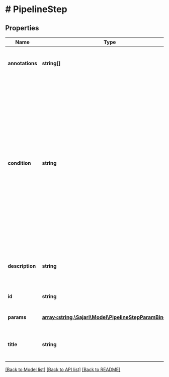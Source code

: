 # # PipelineStep

## Properties

| Name            | Type                                                                                    | Description                                                                                                                                                                                                                                                                                                   | Notes      |
| --------------- | --------------------------------------------------------------------------------------- | ------------------------------------------------------------------------------------------------------------------------------------------------------------------------------------------------------------------------------------------------------------------------------------------------------------- | ---------- |
| **annotations** | **string[]**                                                                            | Annotations added to the request when the step is run.                                                                                                                                                                                                                                                        | [optional] |
| **condition**   | **string**                                                                              | Condition expression to determine if the step should be run. This is a filter expression much like the query filter expression, but it acts upon the pipeline variables. For example, to only run the step if the pipeline &#x60;q&#x60; variable is not empty, set this to &#x60;q !&#x3D; &#39;&#39;&#x60;. | [optional] |
| **description** | **string**                                                                              | Description for the step. Overrides the default description.                                                                                                                                                                                                                                                  | [optional] |
| **id**          | **string**                                                                              | ID of the step template.                                                                                                                                                                                                                                                                                      |
| **params**      | [**array<string,\Sajari\Model\PipelineStepParamBinding>**](PipelineStepParamBinding.md) | Bindings for the step parameters.                                                                                                                                                                                                                                                                             | [optional] |
| **title**       | **string**                                                                              | Title for the step. Overrides the default title.                                                                                                                                                                                                                                                              | [optional] |

[[Back to Model list]](../../README.md#models) [[Back to API list]](../../README.md#endpoints) [[Back to README]](../../README.md)
